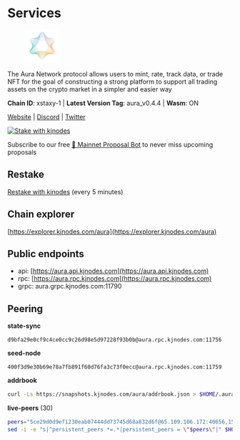 # Services

<figure><img src="https://raw.githubusercontent.com/kj89/cosmos-images/main/logos/aura.png" alt=""><figcaption></figcaption></figure>

The Aura Network protocol allows users to mint, rate, track data,  or trade NFT for the goal of constructing a strong platform to  support all trading assets on the crypto market in a simpler and easier way

**Chain ID**: xstaxy-1 | **Latest Version Tag**: aura_v0.4.4 | **Wasm**: ON

[Website](https://aura.network) | [Discord](https://discord.gg/hpvF5QcWRf) | [Twitter](https://twitter.com/AuraNetworkHQ)

[![Stake with kjnodes](https://i.ibb.co/cr44Q8j/button-stake-with-kjnodes.png)](https://restake.app/aura/auravaloper17q4k3j6kcslrcuxtj9mxdcgez7kw7jdma8ykjs)

Subscribe to our free [🤖 Mainnet Proposal Bot](https://t.me/kjnodes_proposal_bot) to never miss upcoming proposals

## Restake

[Restake with kjnodes](https://restake.app/aura/auravaloper17q4k3j6kcslrcuxtj9mxdcgez7kw7jdma8ykjs) (every 5 minutes)
## Chain explorer
[https://explorer.kjnodes.com/aura](https://explorer.kjnodes.com/aura)

## Public endpoints

* api: [https://aura.api.kjnodes.com](https://aura.api.kjnodes.com)
* rpc: [https://aura.rpc.kjnodes.com](https://aura.rpc.kjnodes.com)
* grpc: aura.grpc.kjnodes.com:11790

## Peering

**state-sync**

```text
d9bfa29e0cf9c4ce0cc9c26d98e5d97228f93b0b@aura.rpc.kjnodes.com:11756
```

**seed-node**

```text
400f3d9e30b69e78a7fb891f60d76fa3c73f0ecc@aura.rpc.kjnodes.com:11759
```

**addrbook**
```bash
curl -Ls https://snapshots.kjnodes.com/aura/addrbook.json > $HOME/.aura/config/addrbook.json
```

**live-peers** (30)
```bash
peers="5ce29d0d9ef1230eab07444dd73745d68a832d6f@65.109.106.172:40656,1584b3aa3969def4a9f70555b3b442d334053e94@148.113.159.22:10156,34d759895c5a451488db34c686e74cb954d86723@65.108.135.212:26656,670c0c23a1196e706e058133fbbb156f7f33b352@5.9.95.147:26656,7885a9e940b45b9a2183488ca3a901b043b6ed67@144.76.40.53:21756,dce07d176e5ba4cfdc7b806eb80eabab162a09d0@45.76.213.229:26656,07317346ab58eb4de14fe8c7705863002186d340@142.132.201.53:36656,5e87d03a29ceca5e376e55588d9b099bb5d9524f@136.38.83.242:25656,a859027129ee2524b57c43b9ecbe3bcc4d120efb@195.3.222.183:26656,63a90346040657406ddc48a2679e3bfbe17f717a@65.108.195.29:51656,3e7ef25f1c9829351936884618659167400eb0f1@142.132.149.171:26656,b6a0d0d030f35ffffcfe92e72ea13933c1adbe62@116.202.174.253:21656,0599779759ed60e12ed39a94cd02d303ba10d591@95.214.52.174:36656,0179528068da0dfaf61005cf5aa28793ca42b129@85.25.74.163:26656,10b4cb9cbd7d3dae1aacc97355c1269ce5e36c57@93.190.141.68:21056,aec1624fad0adf47f9b4f7300dcb8bd4d63567f1@57.128.20.163:21756,3e05f2b0fdd750511dbff9d3f6a47d3bc3d4b1f0@141.95.204.81:61456,ed15ae05f17dd4e672eec0a96c38364d063b68dc@65.108.6.45:60756,d2ea7c421c8bb552b84eba4c7924f9e78d3a79ae@176.9.158.219:41256,a19b89ebbf7331f435b8ef100ce501d2377922ea@209.126.116.182:26656,c9c0b28dcf2db5f0e7b756986d3326d62ba47e78@144.126.147.58:26656,fa474fe8f7159c9699fb39acb2925702f0474502@141.95.157.139:10156,1f536bba1e1922d8920ab742afd8c78b447c68b2@194.163.178.191:26676,f43c7c9a194ee5a97665a9aad8f887fdbb75e4ca@65.109.225.86:46656,d09fbac9fa84809f7ca34a40030bea2e87e77caf@148.113.6.190:26656,4f95e3b40a652b758d551a0d3a6cc25603d9e179@38.242.150.61:27656,a60a9f3400cb978b313ad5a47d59f6c518ef2a04@3.135.201.61:26656,dc9c2ab4055a2ef8ddca435e9d8c120969562f98@194.247.13.139:26656,57406c041d38af3bac9acdcb2b4bdc90dc7a8852@88.99.164.158:26656,41caa4106f68977e3a5123e56f57934a2d34a1c1@95.214.53.215:26966"
sed -i -e "s|^persistent_peers *=.*|persistent_peers = \"$peers\"|" $HOME/.aura/config/config.toml
```
